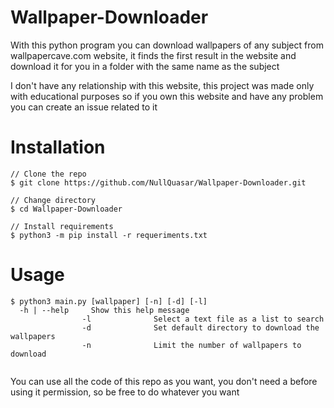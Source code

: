 # Wallpaper-Downloader
With this python program you can download wallpapers of any subject from wallpapercave.com website, it finds the first result in the website and download it for you in a folder with the same name as the subject

I don't have any relationship with this website, this project was made only with educational purposes so if you own this website and have any problem you can create an issue related to it


# Installation

```
// Clone the repo
$ git clone https://github.com/NullQuasar/Wallpaper-Downloader.git

// Change directory
$ cd Wallpaper-Downloader

// Install requirements
$ python3 -m pip install -r requeriments.txt
```

# Usage
```
$ python3 main.py [wallpaper] [-n] [-d] [-l]
  -h | --help     Show this help message
                -l              Select a text file as a list to search
                -d              Set default directory to download the wallpapers
                -n              Limit the number of wallpapers to download
                
```




You can use all the code of this repo as you want, you don't need a before using it permission, so be free to do whatever you want
